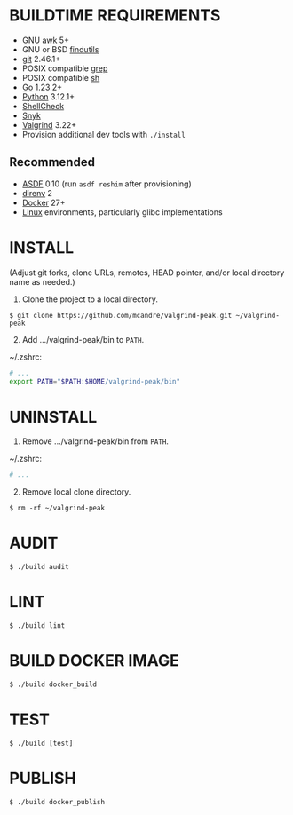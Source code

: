 # BUILDTIME REQUIREMENTS

* GNU [awk](https://www.gnu.org/software/gawk/) 5+
* GNU or BSD [findutils](https://en.wikipedia.org/wiki/Find_(Unix))
* [git](https://git-scm.com/) 2.46.1+
* POSIX compatible [grep](https://pubs.opengroup.org/onlinepubs/9699919799/utilities/grep.html)
* POSIX compatible [sh](https://pubs.opengroup.org/onlinepubs/9699919799/utilities/sh.html)
* [Go](https://go.dev/) 1.23.2+
* [Python](https://www.python.org/) 3.12.1+
* [ShellCheck](https://hackage.haskell.org/package/ShellCheck)
* [Snyk](https://snyk.io/)
* [Valgrind](https://valgrind.org/) 3.22+
* Provision additional dev tools with `./install`

## Recommended

* [ASDF](https://asdf-vm.com/) 0.10 (run `asdf reshim` after provisioning)
* [direnv](https://direnv.net/) 2
* [Docker](https://www.docker.com/) 27+
* [Linux](https://www.linux.org/) environments, particularly glibc implementations

# INSTALL

(Adjust git forks, clone URLs, remotes, HEAD pointer, and/or local directory name as needed.)

1. Clone the project to a local directory.

```console
$ git clone https://github.com/mcandre/valgrind-peak.git ~/valgrind-peak
```

2. Add .../valgrind-peak/bin to `PATH`.

~/.zshrc:

```zsh
# ...
export PATH="$PATH:$HOME/valgrind-peak/bin"
```

# UNINSTALL

1. Remove .../valgrind-peak/bin from `PATH`.

~/.zshrc:

```zsh
# ...
```

2. Remove local clone directory.

```console
$ rm -rf ~/valgrind-peak
```


# AUDIT

```console
$ ./build audit
```

# LINT

```console
$ ./build lint
```

# BUILD DOCKER IMAGE

```console
$ ./build docker_build
```

# TEST

```console
$ ./build [test]
```

# PUBLISH

```console
$ ./build docker_publish
```
